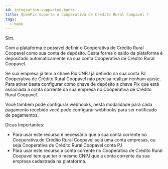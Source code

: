 ```yaml
---
id: integration-supported-banks
title: OpenPix suporta o Cooperativa de Crédito Rural Coopavel ?
tags:
  - bank
---
```


Sim.

Com a plataforma é possível definir o Cooperativa de Crédito Rural Coopavel como sua conta de depósito. Desta forma o saldo da plataforma é depositado automaticamente na sua conta Cooperativa de Crédito Rural Coopavel.

Se sua empresa já tem a chave Pix CNPJ já defindo na sua conta PJ Cooperativa de Crédito Rural Coopavel não precisa realizar nenhum ajuste. Para ativar basta configurar como chave de depósito a chave Pix que está associada a conta corrente da sua empresa no Cooperativa de Crédito Rural Coopavel.

Você também pode configurar webhooks, nesta modalidade para cada pagamento recebido você pode configurar webhooks para ser notificado de pagamentos.

Dicas Importantes:

- Para usar este recurso é necessário que a sua conta corrente no Cooperativa de Crédito Rural Coopavel seja uma conta empresas, ou seja Cooperativa de Crédito Rural Coopavel conta PJ
- Para usar este recurso a conta corrente no Cooperativa de Crédito Rural Coopavel tem que ter o mesmo CNPJ que a conta corrente da sua empresa cadastrada na plataforma.
